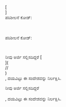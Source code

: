 [<br host>]<br action>ಪರಿಶೀಲನೆ ಕೋಡ್:<br code>

<br url><br action>ಪರಿಶೀಲನೆ ಕೋಡ್:

<br code>

ನೀವು ಅರ್ಜಿ ಸಲ್ಲಿಸದಿದ್ದರೆ [<br host>](<br protocol>//<br host>)<br action>, ದಯವಿಟ್ಟು ಈ ಸಂದೇಶವನ್ನು ನಿರ್ಲಕ್ಷಿಸಿ.

ನೀವು ಅರ್ಜಿ ಸಲ್ಲಿಸದಿದ್ದರೆ<br url><br action>, ದಯವಿಟ್ಟು ಈ ಸಂದೇಶವನ್ನು ನಿರ್ಲಕ್ಷಿಸಿ.
